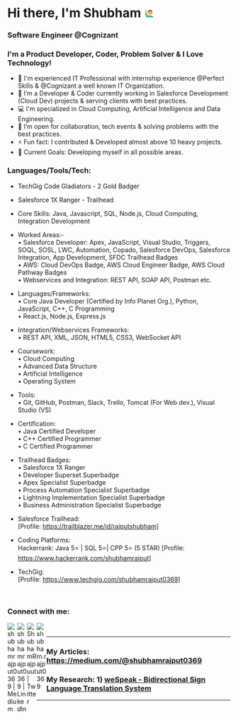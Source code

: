 # Hi there, I'm Shubham <img alt="https://github.com/shubhamrajput0369/requiredstuff/blob/main/boy_waving_hand.gif" width="22px" src="https://github.com/shubhamrajput0369/requiredstuff/blob/main/boy_waving_hand.gif" />

### Software Engineer @Cognizant
### I'm a Product Developer, Coder, Problem Solver & I Love Technology! 

- 🔭 I'm experienced IT Professional with internship experience @Perfect Skills & @Cognizant a well known IT Organization.
- 🌱 I’m a Developer & Coder currently working in Salesforce Development (Cloud Dev) projects & serving clients with best practices.
- 💻 I'm specialized in Cloud Computing, Artificial Intelligence and Data Engineering.
- 👯 I’m open for collaboration, tech events & solving problems with the best practices.
- ⚡ Fun fact: I contributed & Developed almost above 10 heavy projects.
- 🥅 Current Goals: Developing myself in all possible areas.




### Languages/Tools/Tech:

- TechGig Code Gladiators - 2 Gold Badger </br>

- Salesforce 1X Ranger - Trailhead

- Core Skills: Java, Javascript, SQL, Node.js, Cloud Computing, Integration Development

- Worked Areas:- </br>
• Salesforce Developer: Apex, JavaScript, Visual Studio, Triggers, SOQL, SOSL, LWC, Automation, Copado, Salesforce DevOps, Salesforce Integration, App Development, SFDC Trailhead Badges </br>
• AWS: Cloud DevOps Badge, AWS Cloud Engineer Badge, AWS Cloud Pathway Badges </br>
• Webservices and Integration: REST API, SOAP API, Postman etc. </br>

- Languages/Frameworks:</br> 
• Core Java Developer (Certified by Info Planet Org.), Python, JavaScript, C++, C Programming </br>
• React.js, Node.js, Express.js 

- Integration/Webservices Frameworks: </br>
• REST API, XML, JSON, HTML5, CSS3, WebSocket API

- Coursework: </br>
• Cloud Computing </br> • Advanced Data Structure </br>
• Artificial Intelligence  </br> • Operating System

- Tools:</br>
• Git, GitHub, Postman, Slack, Trello, Tomcat (For Web dev.), Visual Studio (VS) </br>

- Certification:</br>
• Java Certified Developer  </br>
• C++ Certified Programmer  </br>
• C Certified Programmer </br>

- Trailhead Badges: </br>
• Salesforce 1X Ranger </br>
• Developer Superset Superbadge </br>
• Apex Specialist Superbadge </br>
• Process Automation Specialist Superbadge </br>
• Lightning Implementation Specialist Superbadge </br>
• Business Administration Specialist Superbadge </br>

- Salesforce Trailhead: </br>
[Profile: https://trailblazer.me/id/rajputshubham] </br>

- Coding Platforms: </br>
Hackerrank: Java 5⭐ | SQL 5⭐| CPP 5⭐ (5 STAR)
[Profile: https://www.hackerrank.com/shubhamrajput] </br>

- TechGig: </br>
[Profile: https://www.techgig.com/shubhamrajput0369] </br>

<br/>

### Connect with me:

[<img align="left" alt="shubhamrajput0369 | Medium" width="22px" src="https://cdn.jsdelivr.net/npm/simple-icons@v3/icons/medium.svg" />](https://medium.com/@shubhamrajput0369)
[<img align="left" alt="shubhamrajput0369 | LinkedIn" width="22px" src="https://cdn.jsdelivr.net/npm/simple-icons@v3/icons/linkedin.svg" />](https://www.linkedin.com/in/shubhamrajput0369)
[<img align="left" alt="ShubhamRajpuut | Twitter" width="22px" src="https://cdn.jsdelivr.net/npm/simple-icons@v3/icons/twitter.svg" />](https://twitter.com/ShubhamRajpuut)
[<img align="left" alt="shubham.rajput0369" width="22px" src="https://cdn.jsdelivr.net/npm/simple-icons@v3/icons/gmail.svg" />](mailto:shubham.rajput0369@gmail.com)


<br/>

---

### My Articles: https://medium.com/@shubhamrajput0369
### My Research: 1) [weSpeak - Bidirectional Sign Language Translation System](https://www.internationaljournalofspecialeducation.com/submission/index.php/ijse/article/view/240)
---
